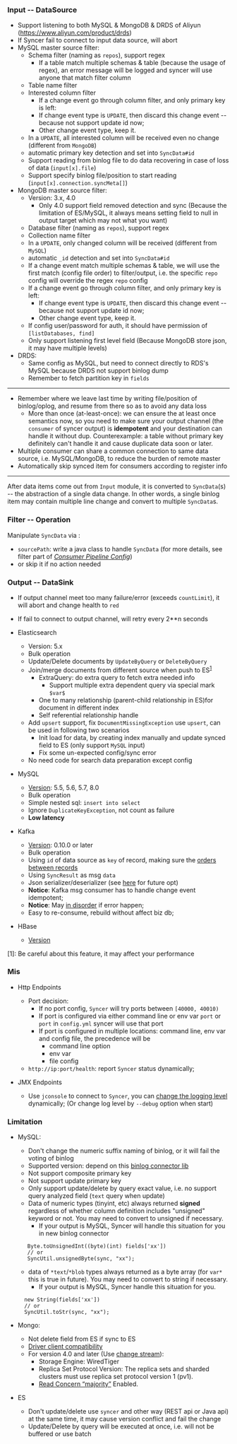 ### Input -- DataSource

- Support listening to both MySQL & MongoDB & DRDS of Aliyun (https://www.aliyun.com/product/drds)
- If Syncer fail to connect to input data source, will abort
- MySQL master source filter:
  - Schema filter (naming as `repos`), support regex
    - If a table match multiple schemas & table (because the usage of regex), an error message will be logged and
      syncer will use anyone that match filter column
  - Table name filter
  - Interested column filter
    - If a change event go through column filter, and only primary key is left:
    - If change event type is `UPDATE`, then discard this change event -- because not support update id now;
    - Other change event type, keep it.
  - In a `UPDATE`, all interested column will be received even no change (different from `MongoDB`)
  - automatic primary key detection and set into `SyncData#id`
  - Support reading from binlog file to do data recovering in case of loss of data (`input[x].file`)
  - Support specify binlog file/position to start reading (`input[x].connection.syncMeta[]`)
- MongoDB master source filter:
  - Version: 3.x, 4.0
    - Only 4.0 support field removed detection and sync (Because the limitation of ES/MySQL, it always means setting field to null in output target which may not what you want) 
  - Database filter (naming as `repos`), support regex
  - Collection name filter
  - In a `UPDATE`, only changed column will be received (different from `MySQL`)
  - automatic `_id` detection and set into `SyncData#id`
  - If a change event match multiple schemas & table, we will use the first match (config file order) to filter/output,
  i.e. the specific `repo` config will override the regex `repo` config
  - If a change event go through column filter, and only primary key is left:
    - If change event type is `UPDATE`, then discard this change event -- because not support update id now;
    - Other change event type, keep it.
  - If config user/password for auth, it should have permission of `[listDatabases, find]`
  - Only support listening first level field (Because MongoDB store json, it may have multiple levels)
- DRDS:
  - Same config as MySQL, but need to connect directly to RDS's MySQL because DRDS not support binlog dump
  - Remember to fetch partition key in `fields`

---

- Remember where we leave last time by writing file/position of binlog/oplog, and resume from there so as to avoid any data loss
  - More than once (at-least-once): we can ensure the at least once semantics now, so you need to make sure your output channel (the `consumer` of syncer output)
  is **idempotent** and your destination can handle it without dup. Counterexample: a table without primary key definitely
  can't handle it and cause duplicate data soon or later.
- Multiple consumer can share a common connection to same data source, i.e. MySQL/MongoDB, to reduce the
burden of remote master
- Automatically skip synced item for consumers according to register info 

---

After data items come out from `Input` module, it is converted to `SyncData`(s) -- the abstraction of
a single data change. In other words, a single binlog item may contain multiple line change and convert
to multiple `SyncData`s.

### Filter -- Operation

Manipulate `SyncData` via :

- `sourcePath`: write a java class to handle `SyncData` (for more details, see filter part of *[Consumer Pipeline Config](config/consumer-filter.md)*)
- or skip it if no action needed


### Output -- DataSink

- If output channel meet too many failure/error (exceeds `countLimit`), it will abort and change health to `red` 
- If fail to connect to output channel, will retry every 2**n seconds
- Elasticsearch
  - Version: 5.x
  - Bulk operation
  - Update/Delete documents by `UpdateByQuery` or `DeleteByQuery`
  - Join/merge documents from different source when push to ES<sup>[1](#join_in_es)</sup>
    - ExtraQuery: do extra query to fetch extra needed info
      - Support multiple extra dependent query via special mark `$var$`
    - One to many relationship (parent-child relationship in ES)for document in different index
    - Self referential relationship handle
  - Add `upsert` support, fix `DocumentMissingException` use `upsert`, can be used in following two scenarios
    - Init load for data, by creating index manually and update synced field to ES (only support `MySQL` input) 
    - Fix some un-expected config/sync error
  - No need code for search data preparation except config

- MySQL
  - [Version](https://dev.mysql.com/doc/connector-j/8.0/en/connector-j-versions.html): 5.5, 5.6, 5.7, 8.0
  - Bulk operation
  - Simple nested sql: `insert into select`
  - Ignore `DuplicateKeyException`, not count as failure
  - **Low latency**
- Kafka
  - [Version](https://www.confluent.io/blog/upgrading-apache-kafka-clients-just-got-easier/): 0.10.0 or later
  - Bulk operation
  - Using `id` of data source as `key` of record, making sure the [orders between records](https://stackoverflow.com/questions/29511521/is-key-required-as-part-of-sending-messages-to-kafka)
  - Using `SyncResult` as msg `data`
  - Json serializer/deserializer (see [here](https://github.com/zzt93/syncer/issues/1) for future opt)
  - **Notice**: Kafka msg consumer has to handle change event idempotent;
  - **Notice**: May [in disorder](https://stackoverflow.com/questions/46127716/kafka-ordering-guarantees) if error happen;
  - Easy to re-consume, rebuild without affect biz db;
- HBase
  - [Version](https://hadoop.apache.org/docs/current/hadoop-project-dist/hadoop-common/Compatibility.html#Wire_Protocols)
  
<a name="join_in_es">[1]</a>: Be careful about this feature, it may affect your performance

### Mis
- Http Endpoints
  - Port decision:
    - If no port config, `Syncer` will try ports between `[40000, 40010)`
    - If port is configured via either command line or env var `port` or `port` in `config.yml`
    syncer will use that port
    - If port is configured in multiple locations: command line, env var and config file, the precedence will be
      - command line option
      - env var
      - file config
  - `http://ip:port/health`: report `Syncer` status dynamically;

- JMX Endpoints
  - Use `jconsole` to connect to `Syncer`, you can [change the logging level](https://logback.qos.ch/manual/jmxConfig.html) dynamically; (Or change log level by `--debug` option when start)

  
### Limitation
- MySQL:
  - Don't change the numeric suffix naming of binlog, or it will fail the voting of binlog
  - Supported version: depend on this [binlog connector lib](https://github.com/shyiko/mysql-binlog-connector-java)
  - Not support composite primary key
  - Not support update primary key
  - Only support update/delete by query exact value, i.e. no support query analyzed field (`text` query when update)
  - Data of numeric types (tinyint, etc) always returned **signed** regardless of whether column definition includes "unsigned" keyword or not.
  You may need to convert to unsigned if necessary.
    - If your output is MySQL, Syncer will handle this situation for you in new binlog connector
  ```
     Byte.toUnsignedInt((byte)(int) fields['xx'])
     // or
     SyncUtil.unsignedByte(sync, "xx");
  ```
  - data of `*text`/`*blob` types always returned as a byte array (for `var*` this is true in future).
  You may need to convert to string if necessary.
    - If your output is MySQL, Syncer handle this situation for you.
  ```
    new String(fields['xx'])
    // or 
    SyncUtil.toStr(sync, "xx");
  ```
- Mongo:
  - Not delete field from ES if sync to ES
  - [Driver client compatibility](https://docs.mongodb.com/ecosystem/drivers/java/#mongodb-compatibility)
  - For version 4.0 and later (Use [change stream](https://docs.mongodb.com/manual/changeStreams/)):
    - Storage Engine: WiredTiger
    - Replica Set Protocol Version: The replica sets and sharded clusters must use replica set protocol version 1 (pv1).
    - [Read Concern “majority”](https://docs.mongodb.com/manual/reference/read-concern-majority/#readconcern.%22majority%22) Enabled.
  
- ES
  - Don't update/delete use `syncer` and other way (REST api or Java api) at the same time, it may cause version conflict and fail the change
  - Update/Delete by query will be executed at once, i.e. will not be buffered or use batch
